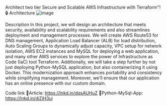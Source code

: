  Architect two tier Secure and Scalable AWS Infrastructure with Terraform"! 🔒
Architecture
![image](https://github.com/kaivalya-tolbande/Terraform-secure-scalable-two-tier-infra-project/assets/110324856/d64a80a7-e188-46c0-903e-35481ff91a4b)


Description
In this project, we will design an architecture that meets security, availability and scalability requirements and also streamlines deployment and management processes. We will create AWS Route53 for DNS management, Application Load Balancer (ALB) for load distribution, Auto Scaling Groups to dynamically adjust capacity, VPC setup for network isolation, AWS EC2 instances and MySQL for deploying a web application, and many other AWS services to explore the power of Infrastructure as Code (IaC) tool Terraform. Additionally, we will take a step further by not just deploying Python-MySQL application, but also containerizing it using Docker. This modernization approach enhances portability and consistency while simplifying management. Moreover, we'll ensure that our application has an online presence with our custom domain.
   
   
   Code link
🔗Article: https://lnkd.in/dqsAUHuZ
🔗Python-MySql-App: https://lnkd.in/djZiH3uj
